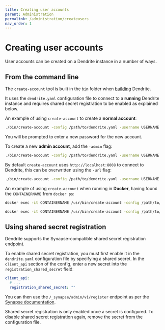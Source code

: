```yaml
---
title: Creating user accounts
parent: Administration
permalink: /administration/createusers
nav_order: 1
---
```


# Creating user accounts

User accounts can be created on a Dendrite instance in a number of ways.

## From the command line

The `create-account` tool is built in the `bin` folder when [building](../installation/build) Dendrite.

It uses the `dendrite.yaml` configuration file to connect to a **running** Dendrite instance and requires
shared secret registration to be enabled as explained below.

An example of using `create-account` to create a **normal account**:

```bash
./bin/create-account -config /path/to/dendrite.yaml -username USERNAME
```

You will be prompted to enter a new password for the new account.

To create a new **admin account**, add the `-admin` flag:

```bash
./bin/create-account -config /path/to/dendrite.yaml -username USERNAME -admin
```

By default `create-account` uses `http://localhost:8008` to connect to Dendrite, this can be overwritten using
the `-url` flag:

```bash
./bin/create-account -config /path/to/dendrite.yaml -username USERNAME -url https://localhost:8448
```

An example of using `create-account` when running in **Docker**, having found the `CONTAINERNAME` from `docker ps`:

```bash
docker exec -it CONTAINERNAME /usr/bin/create-account -config /path/to/dendrite.yaml -username USERNAME
```

```bash
docker exec -it CONTAINERNAME /usr/bin/create-account -config /path/to/dendrite.yaml -username USERNAME -admin
```

## Using shared secret registration

Dendrite supports the Synapse-compatible shared secret registration endpoint.

To enable shared secret registration, you must first enable it in the `dendrite.yaml`
configuration file by specifying a shared secret. In the `client_api` section of the config,
enter a new secret into the `registration_shared_secret` field:

```yaml
client_api:
  # ...
  registration_shared_secret: ""
```

You can then use the `/_synapse/admin/v1/register` endpoint as per the
[Synapse documentation](https://matrix-org.github.io/synapse/latest/admin_api/register_api.html).

Shared secret registration is only enabled once a secret is configured. To disable shared
secret registration again, remove the secret from the configuration file.
